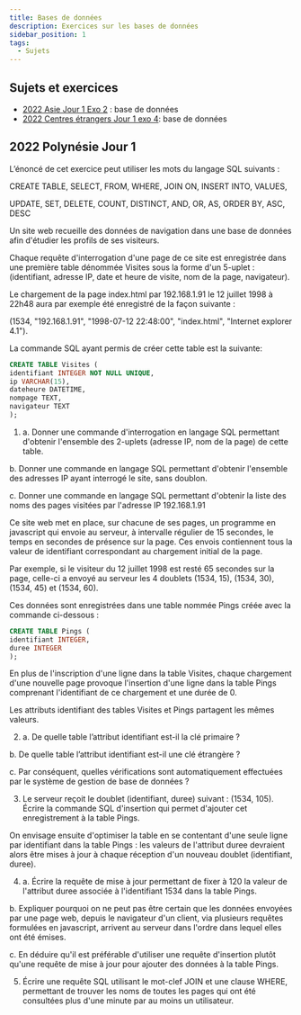 ```yaml
---
title: Bases de données
description: Exercices sur les bases de données
sidebar_position: 1
tags:
  - Sujets
---
```


## Sujets et exercices

- [2022 Asie Jour 1 Exo 2](./pdf/2022-Asie-1-exo2.pdf) : base de données
- [2022 Centres étrangers Jour 1 exo 4](./pdf/22-NSIJ1G11-exo4.pdf): base de données

## 2022 Polynésie Jour 1

L’énoncé de cet exercice peut utiliser les mots du langage SQL suivants :

CREATE TABLE, SELECT, FROM, WHERE, JOIN ON, INSERT INTO, VALUES,

UPDATE, SET, DELETE, COUNT, DISTINCT, AND, OR, AS, ORDER BY, ASC, DESC

Un site web recueille des données de navigation dans une base de données afin
d'étudier les profils de ses visiteurs.

Chaque requête d'interrogation d'une page de ce site est enregistrée dans une première
table dénommée Visites sous la forme d'un 5-uplet : (identifiant, adresse IP,
date et heure de visite, nom de la page, navigateur).

Le chargement de la page index.html par 192.168.1.91 le 12 juillet 1998 à 22h48 aura
par exemple été enregistré de la façon suivante :

(1534, "192.168.1.91", "1998-07-12 22:48:00", "index.html", "Internet
explorer 4.1").

La commande SQL ayant permis de créer cette table est la suivante:

```sql
CREATE TABLE Visites (
identifiant INTEGER NOT NULL UNIQUE,
ip VARCHAR(15),
dateheure DATETIME,
nompage TEXT,
navigateur TEXT
);
```

1. a. Donner une commande d'interrogation en langage SQL permettant d'obtenir
   l'ensemble des 2-uplets (adresse IP, nom de la page) de cette table.

b. Donner une commande en langage SQL permettant d'obtenir l'ensemble des
adresses IP ayant interrogé le site, sans doublon.

c. Donner une commande en langage SQL permettant d'obtenir la liste des
noms des pages visitées par l'adresse IP 192.168.1.91

Ce site web met en place, sur chacune de ses pages, un programme en javascript qui
envoie au serveur, à intervalle régulier de 15 secondes, le temps en secondes de
présence sur la page. Ces envois contiennent tous la valeur de identifiant
correspondant au chargement initial de la page.

Par exemple, si le visiteur du 12 juillet 1998 est resté 65 secondes sur la page, celle-ci a
envoyé au serveur les 4 doublets (1534, 15), (1534, 30), (1534, 45) et (1534, 60).

Ces données sont enregistrées dans une table nommée Pings créée avec la
commande ci-dessous :

```sql
CREATE TABLE Pings (
identifiant INTEGER,
duree INTEGER
);
```

En plus de l'inscription d'une ligne dans la table Visites, chaque chargement d'une
nouvelle page provoque l'insertion d'une ligne dans la table Pings comprenant
l'identifiant de ce chargement et une durée de 0.

Les attributs identifiant des tables Visites et Pings partagent les mêmes
valeurs.

2. a. De quelle table l’attribut identifiant est-il la clé primaire ?

b. De quelle table l’attribut identifiant est-il une clé étrangère ?

c. Par conséquent, quelles vérifications sont automatiquement effectuées par le
système de gestion de base de données ?

3. Le serveur reçoit le doublet (identifiant, duree) suivant : (1534, 105).
   Écrire la commande SQL d'insertion qui permet d'ajouter cet enregistrement à la
   table Pings.

On envisage ensuite d'optimiser la table en se contentant d'une seule ligne par
identifiant dans la table Pings : les valeurs de l'attribut duree devraient alors être
mises à jour à chaque réception d'un nouveau doublet (identifiant, duree).

4. a. Écrire la requête de mise à jour permettant de fixer à 120 la valeur de l'attribut
   duree associée à l'identifiant 1534 dans la table Pings.

b. Expliquer pourquoi on ne peut pas être certain que les données envoyées par
une page web, depuis le navigateur d'un client, via plusieurs requêtes formulées
en javascript, arrivent au serveur dans l'ordre dans lequel elles ont été émises.

c. En déduire qu'il est préférable d'utiliser une requête d'insertion plutôt qu'une
requête de mise à jour pour ajouter des données à la table Pings.

5. Écrire une requête SQL utilisant le mot-clef JOIN et une clause WHERE,
   permettant de trouver les noms de toutes les pages qui ont été consultées plus
   d'une minute par au moins un utilisateur.